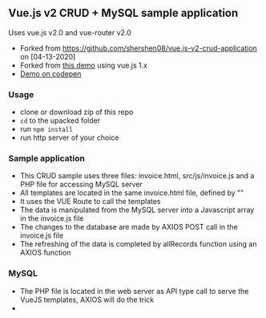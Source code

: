 ## Vue.js v2 CRUD + MySQL sample application

Uses vue.js v2.0 and vue-router v2.0

 - Forked from  https://github.com/shershen08/vue.js-v2-crud-application on [04-13-2020]
 - Forked from [this demo](http://codepen.io/-a/pen/amOYGp) using vue.js 1.x
 - [Demo on codepen](http://codepen.io/shershen08/pen/xROOxw)

### Usage
 - clone or download zip of this repo
 - `cd` to the upacked folder
 - run `npm install`
 - run http server of your choice

### Sample application
 - This CRUD sample uses three files: invoice.html, src/js/invoice.js and a PHP file for accessing MySQL server
 - All templates are located in the same invoice.html file, defined by "<template></template>"
 - It uses the VUE Route to call the templates
 - The data is manipulated from the MySQL server into a Javascript array in the invoice.js file
 - The changes to the database are made by AXIOS POST call in the invoice.js file
 - The refreshing of the data is completed by allRecords function using an AXIOS function

### MySQL 
 - The PHP file is located in the web server as API type call to serve the VueJS templates, AXIOS will do the trick
 - 